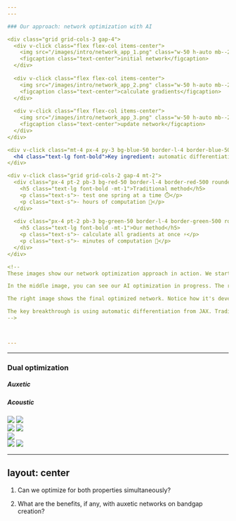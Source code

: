 ```yaml
---
---

### Our approach: network optimization with AI

<div class="grid grid-cols-3 gap-4">
  <div v-click class="flex flex-col items-center">
    <img src="/images/intro/network_app_1.png" class="w-50 h-auto mb--2" />
    <figcaption class="text-center">initial network</figcaption>
  </div>
  
  <div v-click class="flex flex-col items-center">
    <img src="/images/intro/network_app_2.png" class="w-50 h-auto mb--2" />
    <figcaption class="text-center">calculate gradients</figcaption>
  </div>
  
  <div v-click class="flex flex-col items-center">
    <img src="/images/intro/network_app_3.png" class="w-50 h-auto mb--2" />
    <figcaption class="text-center">update network</figcaption>
  </div>
</div>

<div v-click class="mt-4 px-4 py-3 bg-blue-50 border-l-4 border-blue-500 rounded">
  <h4 class="text-lg font-bold">Key ingredient: automatic differentiation with JAX</h4>
</div>

<div v-click class="grid grid-cols-2 gap-4 mt-2">
  <div class="px-4 pt-2 pb-3 bg-red-50 border-l-4 border-red-500 rounded">
    <h5 class="text-lg font-bold -mt-1">Traditional method</h5>
    <p class="text-s">- test one spring at a time ⏱️</p>
    <p class="text-s">- hours of computation 🐢</p>
  </div>
  
  <div class="px-4 pt-2 pb-3 bg-green-50 border-l-4 border-green-500 rounded">
    <h5 class="text-lg font-bold -mt-1">Our method</h5>
    <p class="text-s">- calculate all gradients at once ⚡</p>
    <p class="text-s">- minutes of computation 🚀</p>
  </div>
</div>

<!--
These images show our network optimization approach in action. We start with a disordered network - a 15×15 grid of nodes connected by springs with slight random perturbations. This is our initial playground for optimization.

In the middle image, you can see our AI optimization in progress. The red arrows show how the nodes are moving as the algorithm searches for the optimal configuration. This is where JAX's automatic differentiation makes all the difference.

The right image shows the final optimized network. Notice how it's developed subtle structural changes that give it the special properties we're targeting. The gray ghost image shows where the network started, highlighting the significant transformation.

The key breakthrough is using automatic differentiation from JAX. Traditional methods test one spring at a time - imagine having to tweak thousands of parameters one by one. Our approach optimizes all parameters simultaneously, giving us a 100x speedup. That's the difference between waiting days for results versus getting them in minutes.
-->



---
```

---

### Dual optimization

<div grid="~ cols-2 gap-2" m="t-2">

  <h5 class="font-bold text-lg text-center">Auxetic</h5>

  <h5 class="font-bold text-lg text-center">Acoustic</h5>

  <div v-click grid="~ cols-2 gap-2" m="t--2">
  
  <img src="/images/results/auxetic.gif" class="w-100 h-auto mt-0" />

  <img src="/images/results/auxetic_curve.png" class="w-90 h-auto mt-4" />
  </div>

  <div v-click="3" grid="~ cols-2 gap-2" m="t--2">
  <img src="/images/results/acoustic_network.gif" class="w-100 h-auto mt-0" />

  <img src="/images/results/acoustic_dos.gif" class="w-100 h-auto mt-0" />  
  </div>

  <img v-click="2" src="/images/results/auxetic_comp.png" class="w-100 h-auto mb--2 ml-4" />

  <div v-click="4" grid="~ cols-2 gap-2" m="t-2">
  <img src="/images/results/acoustic_network.png" class="w-auto h-65% mt-4 ml-7" />

  <img src="/images/results/acoustic_compressed.png" class="w-95% h-auto mt-4" />
  </div>

</div>

<!--
The real magic happens when we optimize for both properties simultaneously. We want a specific Poisson's ratio - how the material deforms - AND acoustic bandgaps - frequencies that can't pass through. It's like designing a car that's both fast AND fuel-efficient. Our algorithm balances these competing objectives through a clever loss function that minimizes deviation from both targets.
-->

---
layout: center
---

1. Can we optimize for both properties simultaneously?

2. What are the benefits, if any, with auxetic networks on bandgap creation?